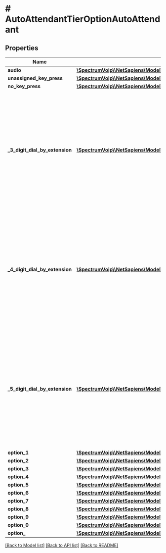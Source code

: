 # # AutoAttendantTierOptionAutoAttendant

## Properties

Name | Type | Description | Notes
------------ | ------------- | ------------- | -------------
**audio** | [**\SpectrumVoip\\\\NetSapiens\Model\AutoAttendantTierOptionAutoAttendantAudio**](AutoAttendantTierOptionAutoAttendantAudio.md) |  | [optional]
**unassigned_key_press** | [**\SpectrumVoip\\\\NetSapiens\Model\AutoAttendantFailOptions**](AutoAttendantFailOptions.md) |  | [optional]
**no_key_press** | [**\SpectrumVoip\\\\NetSapiens\Model\AutoAttendantFailOptions**](AutoAttendantFailOptions.md) |  | [optional]
**_3_digit_dial_by_extension** | [**\SpectrumVoip\\\\NetSapiens\Model\YesNoStringYesDefault**](YesNoStringYesDefault.md) | When enabled this rule is available to be user though it may not be active as the timeframe might not match the current time or there could be other hihger priority timeframes. | [optional]
**_4_digit_dial_by_extension** | [**\SpectrumVoip\\\\NetSapiens\Model\YesNoStringYesDefault**](YesNoStringYesDefault.md) | When enabled this rule is available to be user though it may not be active as the timeframe might not match the current time or there could be other hihger priority timeframes. | [optional]
**_5_digit_dial_by_extension** | [**\SpectrumVoip\\\\NetSapiens\Model\YesNoStringYesDefault**](YesNoStringYesDefault.md) | When enabled this rule is available to be user though it may not be active as the timeframe might not match the current time or there could be other hihger priority timeframes. | [optional]
**option_1** | [**\SpectrumVoip\\\\NetSapiens\Model\AutoAttendantTierOptionAutoAttendantOption1**](AutoAttendantTierOptionAutoAttendantOption1.md) |  | [optional]
**option_2** | [**\SpectrumVoip\\\\NetSapiens\Model\AutoAttendantTierOptionAutoAttendantOption1**](AutoAttendantTierOptionAutoAttendantOption1.md) |  | [optional]
**option_3** | [**\SpectrumVoip\\\\NetSapiens\Model\AutoAttendantTierOptionAutoAttendantOption1**](AutoAttendantTierOptionAutoAttendantOption1.md) |  | [optional]
**option_4** | [**\SpectrumVoip\\\\NetSapiens\Model\AutoAttendantTierOptionAutoAttendantOption1**](AutoAttendantTierOptionAutoAttendantOption1.md) |  | [optional]
**option_5** | [**\SpectrumVoip\\\\NetSapiens\Model\AutoAttendantTierOptionAutoAttendantOption1**](AutoAttendantTierOptionAutoAttendantOption1.md) |  | [optional]
**option_6** | [**\SpectrumVoip\\\\NetSapiens\Model\AutoAttendantTierOptionAutoAttendantOption1**](AutoAttendantTierOptionAutoAttendantOption1.md) |  | [optional]
**option_7** | [**\SpectrumVoip\\\\NetSapiens\Model\AutoAttendantTierOptionAutoAttendantOption1**](AutoAttendantTierOptionAutoAttendantOption1.md) |  | [optional]
**option_8** | [**\SpectrumVoip\\\\NetSapiens\Model\AutoAttendantTierOptionAutoAttendantOption1**](AutoAttendantTierOptionAutoAttendantOption1.md) |  | [optional]
**option_9** | [**\SpectrumVoip\\\\NetSapiens\Model\AutoAttendantTierOptionAutoAttendantOption1**](AutoAttendantTierOptionAutoAttendantOption1.md) |  | [optional]
**option_0** | [**\SpectrumVoip\\\\NetSapiens\Model\AutoAttendantTierOptionAutoAttendantOption1**](AutoAttendantTierOptionAutoAttendantOption1.md) |  | [optional]
**option_** | [**\SpectrumVoip\\\\NetSapiens\Model\AutoAttendantTierOptionAutoAttendantOption1**](AutoAttendantTierOptionAutoAttendantOption1.md) |  | [optional]

[[Back to Model list]](../../README.md#models) [[Back to API list]](../../README.md#endpoints) [[Back to README]](../../README.md)
